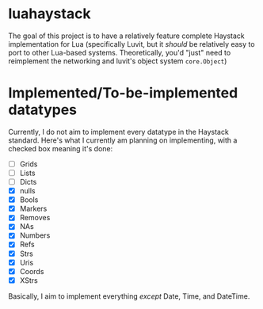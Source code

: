# luahaystack
The goal of this project is to have a relatively feature complete Haystack implementation for Lua (specifically Luvit, but it _should_ be relatively easy to port to other Lua-based systems. Theoretically, you'd "just" need to reimplement the networking and luvit's object system `core.Object`)

# Implemented/To-be-implemented datatypes
Currently, I do not aim to implement every datatype in the Haystack standard. Here's what I currently am planning on implementing, with a checked box meaning it's done:
- [ ] Grids
- [ ] Lists
- [ ] Dicts
- [x] nulls 
- [x] Bools
- [x] Markers
- [x] Removes
- [x] NAs
- [x] Numbers
- [x] Refs
- [x] Strs
- [x] Uris
- [x] Coords
- [x] XStrs

Basically, I aim to implement everything _except_ Date, Time, and DateTime.